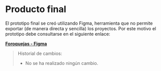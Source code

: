# Producto final

El prototipo final se creó utilizando Figma, herramienta que no permite exportar (de manera directa y sencilla) los proyectos. Por este motivo el prototipo debe consultarse en el siguiente enlace:

**[Foroquejas - Figma](https://www.figma.com/proto/YY7ezgAZy5BhbzZOiTzq1n/Foroquejas?node-id=21%3A365&viewport=563%2C352%2C0.04529045894742012&scaling=min-zoom)**

> Historial de cambios:
> - No se ha realizado ningún cambio.